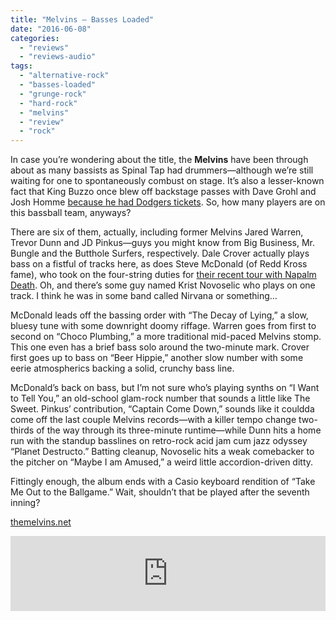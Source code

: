 ```yaml
---
title: "Melvins – Basses Loaded"
date: "2016-06-08"
categories: 
  - "reviews"
  - "reviews-audio"
tags: 
  - "alternative-rock"
  - "basses-loaded"
  - "grunge-rock"
  - "hard-rock"
  - "melvins"
  - "review"
  - "rock"
---
```


In case you’re wondering about the title, the **Melvins** have been through about as many bassists as Spinal Tap had drummers—although we’re still waiting for one to spontaneously combust on stage. It’s also a lesser-known fact that King Buzzo once blew off backstage passes with Dave Grohl and Josh Homme [because he had Dodgers tickets](https://www.youtube.com/watch?v=caPiPCzVHoE). So, how many players are on this bassball team, anyways?

There are six of them, actually, including former Melvins Jared Warren, Trevor Dunn and JD Pinkus—guys you might know from Big Business, Mr. Bungle and the Butthole Surfers, respectively. Dale Crover actually plays bass on a fistful of tracks here, as does Steve McDonald (of Redd Kross fame), who took on the four-string duties for [their recent tour with Napalm Death](https://hellbound.ca/2016/04/amateur-concert-photography-hour-napalm-deathmelvinsmelt-banana-opera-house-april-19-2016/). Oh, and there’s some guy named Krist Novoselic who plays on one track. I think he was in some band called Nirvana or something…

McDonald leads off the bassing order with “The Decay of Lying,” a slow, bluesy tune with some downright doomy riffage. Warren goes from first to second on “Choco Plumbing,” a more traditional mid-paced Melvins stomp. This one even has a brief bass solo around the two-minute mark. Crover first goes up to bass on “Beer Hippie,” another slow number with some eerie atmospherics backing a solid, crunchy bass line.

McDonald’s back on bass, but I’m not sure who’s playing synths on “I Want to Tell You,” an old-school glam-rock number that sounds a little like The Sweet. Pinkus’ contribution, “Captain Come Down,” sounds like it couldda come off the last couple Melvins records—with a killer tempo change two-thirds of the way through its three-minute runtime—while Dunn hits a home run with the standup basslines on retro-rock acid jam cum jazz odyssey “Planet Destructo.” Batting cleanup, Novoselic hits a weak comebacker to the pitcher on “Maybe I am Amused,” a weird little accordion-driven ditty.

Fittingly enough, the album ends with a Casio keyboard rendition of “Take Me Out to the Ballgame.” Wait, shouldn’t that be played after the seventh inning?

[themelvins.net](http://themelvins.net/)

<iframe style="border: 0; width: 100%; height: 120px;" src="https://bandcamp.com/EmbeddedPlayer/album=3702696786/size=large/bgcol=ffffff/linkcol=0687f5/tracklist=false/artwork=small/transparent=true/" width="300" height="150" seamless=""><a href="http://melvinsofficial.bandcamp.com/album/basses-loaded">Basses Loaded by Melvins</a></iframe>

